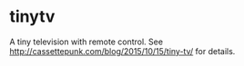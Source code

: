# tinytv
A tiny television with remote control.
See http://cassettepunk.com/blog/2015/10/15/tiny-tv/ for details.
